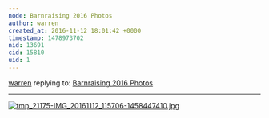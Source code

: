 ```yaml
---
node: Barnraising 2016 Photos
author: warren
created_at: 2016-11-12 18:01:42 +0000
timestamp: 1478973702
nid: 13691
cid: 15810
uid: 1
---
```




[warren](../profile/warren) replying to: [Barnraising 2016 Photos](../notes/bronwen/11-10-2016/barnraising-2016-photos)

----
[![tmp_21175-IMG_20161112_115706-1458447410.jpg](https://publiclab.org/system/images/photos/000/018/805/large/tmp_21175-IMG_20161112_115706-1458447410.jpg)](https://publiclab.org/system/images/photos/000/018/805/original/tmp_21175-IMG_20161112_115706-1458447410.jpg)

